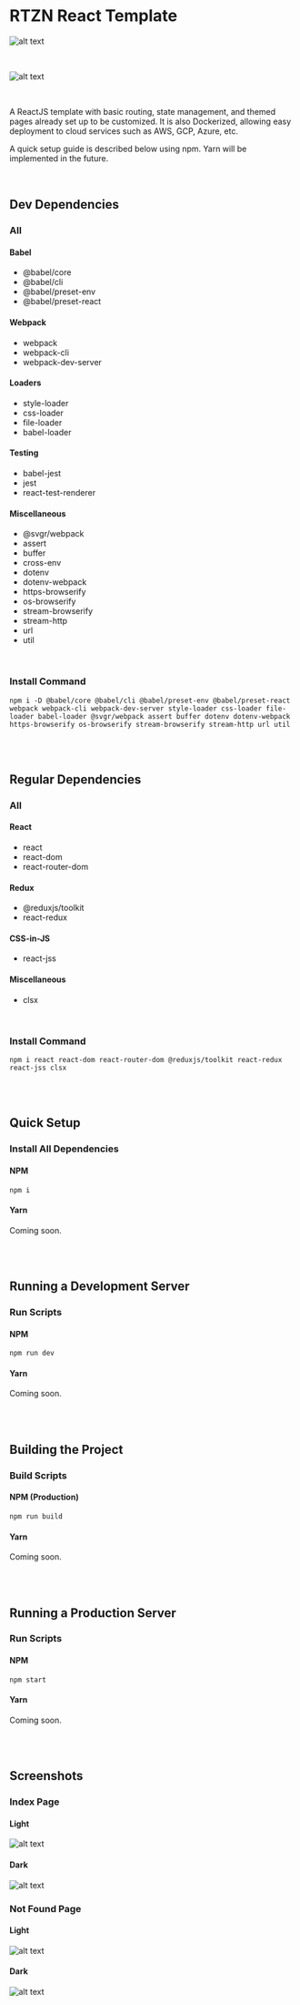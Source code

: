 # RTZN React Template

![alt text](https://github.com/AKrgpt99/react-template-0/blob/main/screenshots/screenshot-2-dark.png?raw=true)

<br>

![alt text](https://github.com/AKrgpt99/react-template-0/blob/main/public/logo.svg?raw=true)

<br>

A ReactJS template with basic routing, state management, and themed pages already set up to be customized. It is also Dockerized, allowing easy deployment to cloud services such as AWS, GCP, Azure, etc.

A quick setup guide is described below using npm. Yarn will be implemented in the future.

<br>

## Dev Dependencies

### All

#### Babel

- @babel/core
- @babel/cli
- @babel/preset-env
- @babel/preset-react

#### Webpack

- webpack
- webpack-cli
- webpack-dev-server

#### Loaders

- style-loader
- css-loader
- file-loader
- babel-loader

#### Testing

- babel-jest
- jest
- react-test-renderer

#### Miscellaneous

- @svgr/webpack
- assert
- buffer
- cross-env
- dotenv
- dotenv-webpack
- https-browserify
- os-browserify
- stream-browserify
- stream-http
- url
- util

<br>

### Install Command

`npm i -D @babel/core @babel/cli @babel/preset-env @babel/preset-react webpack webpack-cli webpack-dev-server style-loader css-loader file-loader babel-loader @svgr/webpack assert buffer dotenv dotenv-webpack https-browserify os-browserify stream-browserify stream-http url util`

<br>
<br>

## Regular Dependencies

### All

#### React

- react
- react-dom
- react-router-dom

#### Redux

- @reduxjs/toolkit
- react-redux

#### CSS-in-JS

- react-jss

#### Miscellaneous

- clsx

<br>

### Install Command

`npm i react react-dom react-router-dom @reduxjs/toolkit react-redux react-jss clsx`

<br>
<br>

## Quick Setup

### Install All Dependencies

#### NPM

`npm i`

#### Yarn

Coming soon.

<br>
<br>

## Running a Development Server

### Run Scripts

#### NPM

`npm run dev`

#### Yarn

Coming soon.

<br>
<br>

## Building the Project

### Build Scripts

#### NPM (Production)

`npm run build`

#### Yarn

Coming soon.

<br>
<br>

## Running a Production Server

### Run Scripts

#### NPM

`npm start`

#### Yarn

Coming soon.

<br>
<br>

## Screenshots

### Index Page

#### Light

![alt text](https://github.com/AKrgpt99/react-template-0/blob/main/screenshots/screenshot-0-light.png?raw=true)

#### Dark

![alt text](https://github.com/AKrgpt99/react-template-0/blob/main/screenshots/screenshot-0-dark.png?raw=true)

### Not Found Page

#### Light

![alt text](https://github.com/AKrgpt99/react-template-0/blob/main/screenshots/screenshot-1-light.png?raw=true)

#### Dark

![alt text](https://github.com/AKrgpt99/react-template-0/blob/main/screenshots/screenshot-1-dark.png?raw=true)
